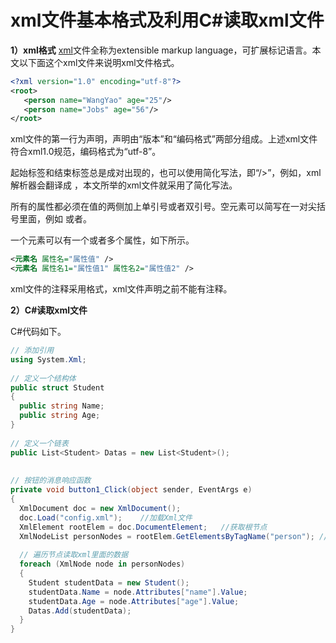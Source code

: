 # xml文件基本格式及利用C#读取xml文件

**1）xml格式**
[xml](https://so.csdn.net/so/search?q=xml&spm=1001.2101.3001.7020)文件全称为extensible markup language，可扩展标记语言。本文以下面这个xml文件来说明xml文件格式。

```xml
<?xml version="1.0" encoding="utf-8"?> 
<root>  
   <person name="WangYao" age="25"/>               
   <person name="Jobs" age="56"/>  
</root>
```

xml文件的第一行为声明，声明由“版本”和“编码格式”两部分组成。上述xml文件符合xml1.0规范，编码格式为“utf-8”。

起始标签和结束标签总是成对出现的，也可以使用简化写法，即“/>”，例如<part/>，xml解析器会翻译成<part> </part>，本文所举的xml文件就采用了简化写法。

所有的属性都必须在值的两侧加上单引号或者双引号。空元素可以简写在一对尖括号里面，例如<part> </part>或者<part/>。

一个元素可以有一个或者多个属性，如下所示。

```xml
<元素名 属性名="属性值" />
<元素名 属性名1="属性值1" 属性名2="属性值2" />
```

xml文件的注释采用<!--注释-->格式，xml文件声明之前不能有注释。

**2）C#读取xml文件**

C#代码如下。

```c#
// 添加引用
using System.Xml;
 
// 定义一个结构体
public struct Student
{
  public string Name;
  public string Age;
}
 
// 定义一个链表
public List<Student> Datas = new List<Student>();
 
 
// 按钮的消息响应函数
private void button1_Click(object sender, EventArgs e)
{
  XmlDocument doc = new XmlDocument();
  doc.Load("config.xml");    //加载Xml文件  
  XmlElement rootElem = doc.DocumentElement;   //获取根节点  
  XmlNodeList personNodes = rootElem.GetElementsByTagName("person"); //获取person子节点集合 
            
  // 遍历节点读取xml里面的数据             
  foreach (XmlNode node in personNodes)
  {
    Student studentData = new Student();
    studentData.Name = node.Attributes["name"].Value;
    studentData.Age = node.Attributes["age"].Value;
    Datas.Add(studentData); 
  }
}
```

